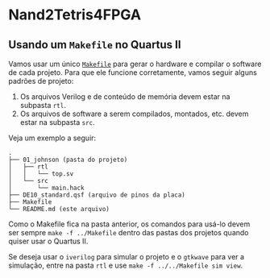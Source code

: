 # Nand2Tetris4FPGA

## Usando um `Makefile` no Quartus II

Vamos usar um único [`Makefile`](./Makefile) para gerar o hardware e compilar o software de cada projeto. Para que ele funcione corretamente, vamos seguir alguns padrões de projeto:

1. Os arquivos Verilog e de conteúdo de memória devem estar na subpasta `rtl`.
1. Os arquivos de software a serem compilados, montados, etc. devem estar na subpasta `src`.

Veja um exemplo a seguir:

```
.
├── 01_johnson (pasta do projeto)
│   ├── rtl
│   │   └── top.sv
│   └── src
│       └── main.hack
├── DE10_standard.qsf (arquivo de pinos da placa)
├── Makefile
└── README.md (este arquivo)
```
Como o Makefile fica na pasta anterior, os comandos para usá-lo devem ser sempre `make -f ../Makefile` dentro das pastas dos projetos quando quiser usar o Quartus II.

Se deseja usar o `iverilog` para simular o projeto e o `gtkwave` para ver a simulação, entre na pasta `rtl` e use `make -f ../../Makefile sim view`. 
